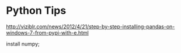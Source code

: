 # Python Tips

http://viziblr.com/news/2012/4/21/step-by-step-installing-pandas-on-windows-7-from-pypi-with-e.html

install numpy;

